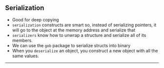 ## Serialization
- Good for deep copying
- `serialization` constructs are smart so, instead of serializing pointers, it will go to the object at the memory address and serialize that
- `serializers` know how to unwrap a structure and serialize all of its members.
- We can use the `gob` package to serialize structs into binary
- When you `deserialize` an object, you construct a new object with all the same values.
---